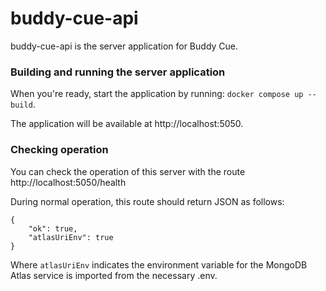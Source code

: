 # buddy-cue-api
buddy-cue-api is the server application for Buddy Cue.

### Building and running the server application

When you're ready, start the application by running:
`docker compose up --build`.

The application will be available at http://localhost:5050.

### Checking operation

You can check the operation of this server with the route http://localhost:5050/health

During normal operation, this route should return JSON as follows:
```
{
    "ok": true,
    "atlasUriEnv": true
}
```

Where `atlasUriEnv` indicates the environment variable for the MongoDB Atlas service is imported from the necessary .env.
